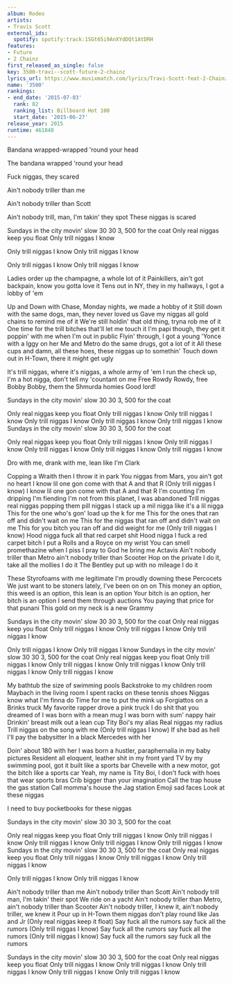 ```yaml
---
album: Rodeo
artists:
- Travis Scott
external_ids:
  spotify: spotify:track:1SGt65i9AnXYdDQt1AtDRH
features:
- Future
- 2 Chainz
first_released_as_single: false
key: 3500-travi--scott-future-2-chainz
lyrics_url: https://www.musixmatch.com/lyrics/Travi-Scott-feat-2-Chainz-Future/3500
name: '3500'
rankings:
- end_date: '2015-07-03'
  rank: 82
  ranking_list: Billboard Hot 100
  start_date: '2015-06-27'
release_year: 2015
runtime: 461840
---
```

Bandana wrapped-wrapped 'round your head

The bandana wrapped 'round your head

Fuck niggas, they scared

Ain't nobody triller than me

Ain't nobody triller than Scott

Ain't nobody trill, man, I'm takin' they spot
These niggas is scared

Sundays in the city movin' slow
30 30 3, 500 for the coat
Only real niggas keep you float
Only trill niggas I know

Only trill niggas I know
Only trill niggas I know

Only trill niggas I know
Only trill niggas I know

Ladies order up the champagne, a whole lot of it
Painkillers, ain't got backpain, know you gotta love it
Tens out in NY, they in my hallways, I got a lobby of 'em

Up and Down with Chase, Monday nights, we made a hobby of it
Still down with the same dogs, man, they never loved us
Gave my niggas all gold chains to remind me of it
We're still holdin' that old thing, tryna rob me of it
One time for the trill bitches that'll let me touch it
I'm papi though, they get it poppin' with me when I'm out in public
Flyin' through, I got a young 'Yonce with a Iggy on her
Me and Metro do the same drugs, got a lot of it
All these cups and damn, all these hoes, these niggas up to somethin'
Touch down out in H-Town, there it might get ugly

It's trill niggas, where it's niggas, a whole army of 'em
I run the check up, I'm a hot nigga, don't tell my 'countant on me
Free Rowdy Rowdy, free Bobby Bobby, them the Shmurda homies
Good lord!

Sundays in the city movin' slow
30 30 3, 500 for the coat

Only real niggas keep you float
Only trill niggas I know
Only trill niggas I know
Only trill niggas I know
Only trill niggas I know
Only trill niggas I know
Sundays in the city movin' slow
30 30 3, 500 for the coat

Only real niggas keep you float
Only trill niggas I know
Only trill niggas I know
Only trill niggas I know
Only trill niggas I know
Only trill niggas I know

Dro with me, drank with me, lean like I'm Clark

Copping a Wraith then I throw it in park
You niggas from Mars, you ain't got no heart
I know lil one gon come with that A and that R
(Only trill niggas I know)
I know lil one gon come with that A and that R
I'm counting I'm dripping I'm fiending
I'm not from this planet, I was abandoned
Trill niggas real niggas popping them pill niggas
I stack up a mil nigga like it's a lil nigga
This for the one who's gon' load up the k for me
This for the ones that ran off and didn't wait on me
This for the niggas that ran off and didn't wait on me
This for you bitch you ran off and did weight for me
(Only trill niggas I know)
Hood nigga fuck all that red carpet shit
Hood nigga I fuck a red carpet bitch
I put a Rolls and a Royce on my wrist
You can smell promethazine when I piss
I pray to God he bring me Actavis
Ain't nobody triller than Metro ain't nobody triller than Scooter
Hop on the private I do it, take all the mollies I do it
The Bentley put up with no mileage I do it

These Styrofoams with me legitimate
I'm proudly downing these Percocets
We just want to be stoners lately, I've been on on on
This money an option, this weed is an option, this lean is an option
Your bitch is an option, her bitch is an option
I send them through auctions
You paying that price for that punani
This gold on my neck is a new Grammy

Sundays in the city movin' slow
30 30 3, 500 for the coat
Only real niggas keep you float
Only trill niggas I know
Only trill niggas I know
Only trill niggas I know

Only trill niggas I know
Only trill niggas I know
Sundays in the city movin' slow
30 30 3, 500 for the coat
Only real niggas keep you float
Only trill niggas I know
Only trill niggas I know
Only trill niggas I know
Only trill niggas I know
Only trill niggas I know

My bathtub the size of swimming pools
Backstroke to my children room
Maybach in the living room
I spent racks on these tennis shoes
Niggas know what I'm finna do
Time for me to put the mink up
Forgiattos on a Brinks truck
My favorite rapper drove a pink truck
I do shit that you dreamed of
I was born with a mean mug
I was born with sum' nappy hair
Drinkin' breast milk out a lean cup
Tity Boi's my alias
Real niggas my radius
Trill niggas on the song with me
(Only trill niggas I know)
If she bad as hell I'll pay the babysitter
In a black Mercedes with her

Doin' about 180 with her
I was born a hustler, paraphernalia in my baby pictures
Resident all eloquent, leather shit in my front yard
TV by my swimming pool, got it built like a sports bar
Chevelle with a new motor, got the bitch like a sports car
Yeah, my name is Tity Boi, I don't fuck with hoes that wear sports bras
Crib bigger than your imagination
Call the trap house the gas station
Call momma's house the Jag station
Emoji sad faces
Look at these niggas

I need to buy pocketbooks for these niggas

Sundays in the city movin' slow
30 30 3, 500 for the coat

Only real niggas keep you float
Only trill niggas I know
Only trill niggas I know
Only trill niggas I know
Only trill niggas I know
Only trill niggas I know
Sundays in the city movin' slow
30 30 3, 500 for the coat
Only real niggas keep you float
Only trill niggas I know
Only trill niggas I know
Only trill niggas I know

Only trill niggas I know
Only trill niggas I know

Ain't nobody triller than me
Ain't nobody triller than Scott
Ain't nobody trill man, I'm takin' their spot
We ride on a yacht
Ain't nobody triller than Metro, ain't nobody triller than Scooter
Ain't nobody triller, I knew it, ain't nobody triller, we knew it
Pour up in H-Town them niggas don't play round like Jas and Jr
(Only real niggas keep it float)
Say fuck all the rumors say fuck all the rumors
(Only trill niggas I know)
Say fuck all the rumors say fuck all the rumors
(Only trill niggas I know)
Say fuck all the rumors say fuck all the rumors

Sundays in the city movin' slow
30 30 3, 500 for the coat
Only real niggas keep you float
Only trill niggas I know
Only trill niggas I know
Only trill niggas I know
Only trill niggas I know
Only trill niggas I know
